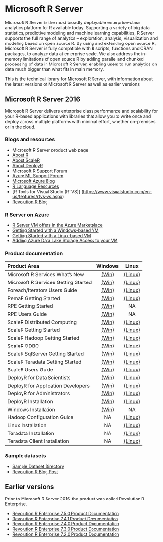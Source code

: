 # Microsoft R Server

Microsoft R Server is the most broadly deployable enterprise-class analytics platform for R available today. Supporting a variety of big data statistics, predictive modeling and machine learning capabilities, R Server supports the full range of analytics – exploration, analysis, visualization and modeling based on open source R. By using and extending open source R, Microsoft R Server is fully compatible with R scripts, functions and CRAN packages, to analyze data at enterprise scale. We also address the in-memory limitations of open source R by adding parallel and chunked processing of data in Microsoft R Server, enabling users to run analytics on data much bigger than what fits in main memory.

This is the technical library for Microsoft R Server, with information about the latest versions of Microsoft R Server as well as earlier versions.

## Microsoft R Server 2016
Microsoft R Server delivers enterprise class performance and scalability for your R-based applications with libraries that allow you to write once and deploy across multiple platforms with minimal effort, whether on-premises or in the cloud.

### Blogs and resources
* [Microsoft R Server product web page](https://www.microsoft.com/en-us/server-cloud/products/r-server/)
* [About R](http://www.revolutionanalytics.com/what-r)
* [About ScaleR](http://www.revolutionanalytics.com/revolution-r-enterprise-scaler) 
* [About DeployR](http://deployr.revolutionanalytics.com/8.0.0/) 
* [Microsoft R Support Forum](https://social.technet.microsoft.com/Forums/en-US/home?forum=MicrosoftR)
* [Azure ML Support Forum](https://social.msdn.microsoft.com/Forums/azure/en-US/home?forum=MachineLearning) 
* [Microsoft Azure Blog](https://azure.microsoft.com/en-us/blog/)
* [R Language Resources](http://www.revolutionanalytics.com/r-language-resources)
* [R Tools for Visual Studio (RTVS)] (https://www.visualstudio.com/en-us/features/rtvs-vs.aspx)
* [Revolution R Blog](http://blog.revolutionanalytics.com/)

### R Server on Azure 
* [R Server VM offers in the Azure Marketplace](https://azure.microsoft.com/en-us/marketplace/partners/microsoft-r-products/microsoft-r-server/)
* [Getting Started with a Windows-based VM](http://packages.revolutionanalytics.com/doc/8.0.0/azure/Getting%20Started%20with%20an%20RRE%20Windows%20VM.pdf) 
* [Getting Started with a Linux-based VM](http://packages.revolutionanalytics.com/doc/8.0.0/azure/Getting%20Started%20with%20a%20Microsoft%20R%20Server%20for%20Linux%20VM.pdf)
* [Adding Azure Data Lake Storage Access to your VM](http://packages.revolutionanalytics.com/doc/8.0.0/azure/ADL%20Setup%20for%20an%20R%20Server%20VM%20on%20Azure.pdf)

### Product documentation
| Product Area | Windows | Linux |
| :------------ |:---------------:|:---------------:|
| Microsoft R Services What’s New |[(Win)](http://packages.revolutionanalytics.com/doc/8.0.0/win/MicrosoftRServices_Whats_New.pdf) | [(Linux)](http://packages.revolutionanalytics.com/doc/8.0.0/linux/MicrosoftRServices_Whats_New.pdf) |
| Microsoft R Services Getting Started |[(Win)](http://packages.revolutionanalytics.com/doc/8.0.0/win/MicrosoftRServices_Getting_Started.pdf) | [(Linux)](http://packages.revolutionanalytics.com/doc/8.0.0/linux/MicrosoftRServices_Getting_Started.pdf) |
| Foreach/Iterators Users Guide |[(Win)](http://packages.revolutionanalytics.com/doc/8.0.0/win/RevoForeachIterators_Users_Guide.pdf) | [(Linux)](http://packages.revolutionanalytics.com/doc/8.0.0/linux/RevoForeachIterators_Users_Guide.pdf) |
| PemaR Getting Started |[(Win)](http://packages.revolutionanalytics.com/doc/8.0.0/win/RevoPemaR_Getting_Started.pdf) | [(Linux)](http://packages.revolutionanalytics.com/doc/8.0.0/win/RevoPemaR_Getting_Started.pdf) |
| RPE Getting Started |[(Win)](http://packages.revolutionanalytics.com/doc/8.0.0/win/RevoRPE_Getting_Started.pdf) | NA |
| RPE Users Guide |[(Win)](http://packages.revolutionanalytics.com/doc/8.0.0/win/RevoRPE_Users_Guide.pdf) | NA |
| ScaleR Distributed Computing |[(Win)](http://packages.revolutionanalytics.com/doc/8.0.0/win/RevoScaleR_Distributed_Computing.pdf) | [(Linux)](http://packages.revolutionanalytics.com/doc/8.0.0/win/RevoScaleR_Distributed_Computing.pdf) |
| ScaleR Getting Started |[(Win)](http://packages.revolutionanalytics.com/doc/8.0.0/win/RevoScaleR_Getting_Started.pdf) | [(Linux)](http://packages.revolutionanalytics.com/doc/8.0.0/linux/RevoScaleR_Getting_Started.pdf) |
| ScaleR Hadoop Getting Started |[(Win)](http://packages.revolutionanalytics.com/doc/8.0.0/win/RevoScaleR_Hadoop_Getting_Started.pdf) | [(Linux)](http://packages.revolutionanalytics.com/doc/8.0.0/linux/RevoScaleR_Hadoop_Getting_Started.pdf) |
| ScaleR ODBC |[(Win)](http://packages.revolutionanalytics.com/doc/8.0.0/win/RevoScaleR_ODBC.pdf) | [(Linux)](http://packages.revolutionanalytics.com/doc/8.0.0/linux/RevoScaleR_ODBC.pdf) |
| ScaleR SqlServer Getting Started |[(Win)](http://packages.revolutionanalytics.com/doc/8.0.0/win/RevoScaleR_SqlServer_Getting_Started.pdf) | [(Linux)](http://packages.revolutionanalytics.com/doc/8.0.0/linux/RevoScaleR_SqlServer_Getting_Started.pdf) |
| ScaleR Teradata Getting Started |[(Win)](http://packages.revolutionanalytics.com/doc/8.0.0/win/RevoScaleR_Teradata_Getting_Started.pdf) | [(Linux)](http://packages.revolutionanalytics.com/doc/8.0.0/linux/RevoScaleR_Teradata_Getting_Started.pdf) |
| ScaleR Users Guide |[(Win)](http://packages.revolutionanalytics.com/doc/8.0.0/win/RevoScaleR_Users_Guide.pdf) | [(Linux)](http://packages.revolutionanalytics.com/doc/8.0.0/linux/RevoScaleR_Users_Guide.pdf) |
| DeployR for Data Scientists | [(Win)](http://deployr.revolutionanalytics.com/documents/getting-started/data-scientist/) | [(Linux)](http://deployr.revolutionanalytics.com/documents/getting-started/data-scientist/) |
| DeployR for Application Developers | [(Win)](http://deployr.revolutionanalytics.com/documents/getting-started/application-developer/) | [(Linux)](http://deployr.revolutionanalytics.com/documents/getting-started/application-developer/) | 
| DeployR for Administrators | [(Win)](http://deployr.revolutionanalytics.com/documents/getting-started/administrator/) | [(Linux)](http://deployr.revolutionanalytics.com/documents/getting-started/administrator/) | 
| DeployR Installation | [(Win)](http://deployr.revolutionanalytics.com/documents/admin/install/) | [(Linux)](http://deployr.revolutionanalytics.com/documents/admin/install/) |
| Windows Installation |[(Win)](http://packages.revolutionanalytics.com/doc/8.0.0/win/Revolution%20R%20Enterprise%202016%20Installation%20Instructions.pdf) | NA |
| Hadoop Configuration Guide | NA | [(Linux)](http://packages.revolutionanalytics.com/doc/8.0.0/linux/MicrosoftRServices_Hadoop_Configuration.pdf) |
| Linux Installation | NA | [(Linux)](http://packages.revolutionanalytics.com/doc/8.0.0/linux/instman.pdf) |
| Teradata Installation | NA | [(Linux)](http://packages.revolutionanalytics.com/doc/8.0.0/linux/instman_teradata.pdf) |
| Teradata Client Installation | NA | [(Linux)](http://packages.revolutionanalytics.com/doc/8.0.0/linux/instman_teradata_client.pdf) |

### Sample datasets
* [Sample Dataset Directory](http://packages.revolutionanalytics.com/datasets/)
* [Revolution R Blog Post](http://www.inside-r.org/howto/finding-data-internet)

## Earlier versions
Prior to Microsoft R Server 2016, the product was called Revolution R Enterprise. 
* [Revolution R Enterprise 7.5.0 Product Documentation](http://packages.revolutionanalytics.com/doc/7.5.0/)
* [Revolution R Enterprise 7.4.1 Product Documentation](http://packages.revolutionanalytics.com/doc/7.4.1/)
* [Revolution R Enterprise 7.4.0 Product Documentation](http://packages.revolutionanalytics.com/doc/7.4.0/)
* [Revolution R Enterprise 7.3.0 Product Documentation](http://packages.revolutionanalytics.com/doc/7.3.0/)
* [Revolution R Enterprise 7.2.0 Product Documentation](http://packages.revolutionanalytics.com/doc/7.2.0/)


